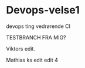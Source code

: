 # Devops-velse1
devops ting vedrørende CI


TESTBRANCH FRA MIG?

Viktors edit.

Mathias ks edit 
edit 4
